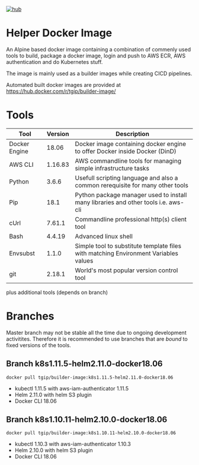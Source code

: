 [![hub](https://img.shields.io/docker/pulls/tgip/builder-image.svg)](https://hub.docker.com/r/tgip/builder-image/)

# Helper Docker Image

An Alpine based docker image containing a combination of commenly used tools to build, package a docker image, login and push to AWS ECR, AWS authentication and do  Kubernetes stuff.

The image is mainly used as a builder images while creating CICD pipelines.

Automated built docker images are provided at https://hub.docker.com/r/tgip/builder-image/

# Tools 

|Tool                   |Version        |Description                                                                               |
|-----------------------|---------------|------------------------------------------------------------------------------------------|
|Docker Engine          |18.06          |Docker image containing docker engine to offer Docker inside Docker (DinD)                |
|AWS CLI                |1.16.83        |AWS commandline tools for managing simple infrastructure tasks                            |
|Python                 |3.6.6          |Usefull scripting language and also a common rerequisite for many other tools             |
|Pip                    |18.1           |Python package manager used to install many libraries and other tools i.e. aws-cli        |
|cUrl                   |7.61.1         |Commandline professional http(s) client tool                                              |
|Bash                   |4.4.19         |Advanced linux shell                                                                      |
|Envsubst               |1.1.0          |Simple tool to substitute template files with matching Environment Variables values       |
|git                    |2.18.1         |World's most popular version control tool                                                 |

plus additional tools (depends on branch)


# Branches

Master branch may not be stable all the time due to ongoing development activitites.
Therefore it is recommended to use branches that are *bound* to fixed versions of the tools.

## Branch k8s1.11.5-helm2.11.0-docker18.06

`docker pull tgip/builder-image:k8s1.11.5-helm2.11.0-docker18.06`

- kubectl 1.11.5 with aws-iam-authenticator 1.11.5
- Helm 2.11.0 with helm S3 plugin
- Docker CLI 18.06

## Branch k8s1.10.11-helm2.10.0-docker18.06

`docker pull tgip/builder-image:k8s1.10.11-helm2.10.0-docker18.06`

- kubectl 1.10.3 with aws-iam-authenticator 1.10.3
- Helm 2.10.0 with helm S3 plugin
- Docker CLI 18.06


